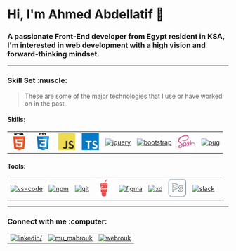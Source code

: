 
<h1>Hi, I'm Ahmed Abdellatif 👋 </h1>
<h3>A passionate Front-End developer from Egypt resident in KSA, I'm interested in web development with a high vision and forward-thinking mindset.</h3>

<!-- 👨‍💻 All of my projects are available at <a href="http://webrouk.com/" target="_blank" rel="noreferrer">my website</a> -->

<hr>

<h3>Skill Set :muscle:</h3>

> These are some of the major technologies that I use or have worked on in the past.

<h4>Skills:</h4>

<table>
  <tr>
    <td><a href="https://www.w3.org/html/" target="_blank" rel="noreferrer"> <img src="https://raw.githubusercontent.com/devicons/devicon/master/icons/html5/html5-original-wordmark.svg" alt="html5" width="40" height="40"/> </a></td>
    <td><a href="https://www.w3schools.com/css/" target="_blank" rel="noreferrer"> <img src="https://raw.githubusercontent.com/devicons/devicon/master/icons/css3/css3-original-wordmark.svg" alt="css3" width="40" height="40"/> </a></td>
    <td><a href="https://developer.mozilla.org/en-US/docs/Web/JavaScript" target="_blank" rel="noreferrer"> <img src="https://raw.githubusercontent.com/devicons/devicon/master/icons/javascript/javascript-original.svg" alt="javascript" width="40" height="40"/> </a></td>
    <td><a href="https://www.typescriptlang.org/" target="_blank" rel="noreferrer"> <img src="https://raw.githubusercontent.com/devicons/devicon/master/icons/typescript/typescript-original.svg" alt="typescript" width="40" height="40"/> </a></td>
    <td><a href="https://jquery.com/" target="_blank" rel="noreferrer"> <img src="https://cdn.worldvectorlogo.com/logos/jquery-4.svg" alt="jquery" width="40" height="40"/> </a></td>
    <td><a href="https://getbootstrap.com" target="_blank" rel="noreferrer"> <img src="https://cdn.worldvectorlogo.com/logos/bootstrap-5-1.svg" alt="bootstrap" width="40" height="40"/> </a></td>
    <td><a href="https://sass-lang.com" target="_blank" rel="noreferrer"> <img src="https://raw.githubusercontent.com/devicons/devicon/master/icons/sass/sass-original.svg" alt="sass" width="40" height="40"/> </a></td>
    <td><a href="https://pugjs.org" target="_blank" rel="noreferrer"> <img src="https://cdn.worldvectorlogo.com/logos/pug.svg" alt="pug" width="40" height="40"/> </a></td>
  </tr>
</table>

<h4>Tools:</h4>

<table>
  <tr>
    <td><a href="https://code.visualstudio.com/" target="_blank" rel="noreferrer"> <img src="https://cdn.worldvectorlogo.com/logos/visual-studio-code-1.svg" alt="vs-code" width="40" height="40"/> </a></td>
    <td><a href="https://www.npmjs.com/" target="_blank" rel="noreferrer"> <img src="https://cdn.worldvectorlogo.com/logos/npm-square-red-1.svg" alt="npm" width="40" height="40"/> </a></td>
    <td><a href="https://git-scm.com/" target="_blank" rel="noreferrer"> <img src="https://www.vectorlogo.zone/logos/git-scm/git-scm-icon.svg" alt="git" width="40" height="40"/> </a></td>
    <td><a href="https://gulpjs.com" target="_blank" rel="noreferrer"> <img src="https://raw.githubusercontent.com/devicons/devicon/master/icons/gulp/gulp-plain.svg" alt="gulp" width="40" height="40"/> </a></td>
    <td><a href="https://www.figma.com/" target="_blank" rel="noreferrer"> <img src="https://www.vectorlogo.zone/logos/figma/figma-icon.svg" alt="figma" width="40" height="40"/> </a></td>
    <td><a href="https://www.adobe.com/products/xd.html" target="_blank" rel="noreferrer"> <img src="https://uxwing.com/wp-content/themes/uxwing/download/brands-and-social-media/adobe-xd-icon.svg" alt="xd" width="40" height="40"/> </a></td>
    <td><a href="https://www.photoshop.com/en" target="_blank" rel="noreferrer"> <img src="https://raw.githubusercontent.com/devicons/devicon/master/icons/photoshop/photoshop-line.svg" alt="photoshop" width="40" height="40"/> </a></td>
    <td><a href="https://slack.com/" target="_blank" rel="noreferrer"> <img src="https://cdn.worldvectorlogo.com/logos/slack-new-logo.svg" alt="slack" width="40" height="40"/> </a></td>
    <td></td>
  </tr>
</table>

<hr>

<h3>Connect with me :computer:</h3>

<table>
  <tr>
    <td><a href="https://www.linkedin.com/in/ahmed3bdellatif/" target="blank"><img src="https://raw.githubusercontent.com/rahuldkjain/github-profile-readme-generator/master/src/images/icons/Social/linked-in-alt.svg" alt="linkedin/" height="30" width="40" /></a></td>
    <td><a href="https://www.behance.net/ah_abdellatif" target="blank"><img src="https://cdn.worldvectorlogo.com/logos/behance-2.svg" alt="mu_mabrouk" height="30" width="40" /></a></td>
    <td><a href="https://www.facebook.com/eng.gohry/" target="blank"><img src="https://raw.githubusercontent.com/rahuldkjain/github-profile-readme-generator/master/src/images/icons/Social/facebook.svg" alt="webrouk" height="30" width="40" /></a></td>
  </tr>
</table>
